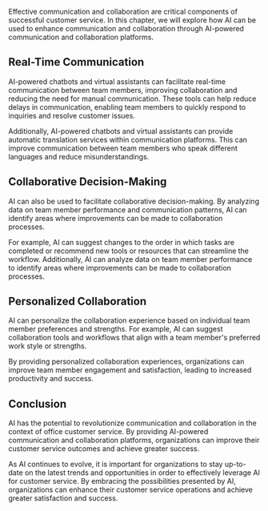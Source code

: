 
Effective communication and collaboration are critical components of successful customer service. In this chapter, we will explore how AI can be used to enhance communication and collaboration through AI-powered communication and collaboration platforms.

Real-Time Communication
-----------------------

AI-powered chatbots and virtual assistants can facilitate real-time communication between team members, improving collaboration and reducing the need for manual communication. These tools can help reduce delays in communication, enabling team members to quickly respond to inquiries and resolve customer issues.

Additionally, AI-powered chatbots and virtual assistants can provide automatic translation services within communication platforms. This can improve communication between team members who speak different languages and reduce misunderstandings.

Collaborative Decision-Making
-----------------------------

AI can also be used to facilitate collaborative decision-making. By analyzing data on team member performance and communication patterns, AI can identify areas where improvements can be made to collaboration processes.

For example, AI can suggest changes to the order in which tasks are completed or recommend new tools or resources that can streamline the workflow. Additionally, AI can analyze data on team member performance to identify areas where improvements can be made to collaboration processes.

Personalized Collaboration
--------------------------

AI can personalize the collaboration experience based on individual team member preferences and strengths. For example, AI can suggest collaboration tools and workflows that align with a team member's preferred work style or strengths.

By providing personalized collaboration experiences, organizations can improve team member engagement and satisfaction, leading to increased productivity and success.

Conclusion
----------

AI has the potential to revolutionize communication and collaboration in the context of office customer service. By providing AI-powered communication and collaboration platforms, organizations can improve their customer service outcomes and achieve greater success.

As AI continues to evolve, it is important for organizations to stay up-to-date on the latest trends and opportunities in order to effectively leverage AI for customer service. By embracing the possibilities presented by AI, organizations can enhance their customer service operations and achieve greater satisfaction and success.
